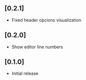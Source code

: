 ## [0.2.1]

-   Fixed header opcions visualization

## [0.2.0]

-   Show editor line numbers

## [0.1.0]

-   Initial release
